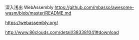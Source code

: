 
深入浅出 WebAssembly
https://github.com/mbasso/awesome-wasm/blob/master/README.md


https://webassembly.org/

http://www.86clouds.com/detail/383381041#download
